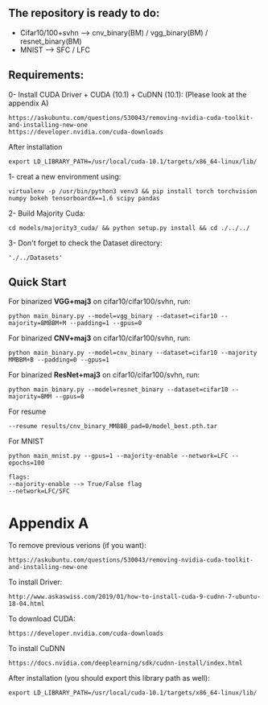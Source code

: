 ## The repository is ready to do:
* Cifar10/100+svhn --> cnv_binary(BM) / vgg_binary(BM) / resnet_binary(BM)
* MNIST --> SFC / LFC


## Requirements:
0- Install CUDA Driver + CUDA (10.1) + CuDNN (10.1): (Please look at the appendix A)

	https://askubuntu.com/questions/530043/removing-nvidia-cuda-toolkit-and-installing-new-one
	https://developer.nvidia.com/cuda-downloads

After installation

	export LD_LIBRARY_PATH=/usr/local/cuda-10.1/targets/x86_64-linux/lib/


1- creat a new environment using:
```
virtualenv -p /usr/bin/python3 venv3 && pip install torch torchvision numpy bokeh tensorboardX==1.6 scipy pandas
```
2- Build Majority Cuda:
```
cd models/majority3_cuda/ && python setup.py install && cd ./../../
```
3- Don't forget to check the Dataset directory:
```
'./../Datasets'
```

## Quick Start
For binarized **VGG+maj3** on cifar10/cifar100/svhn, run:

	python main_binary.py --model=vgg_binary --dataset=cifar10 --majority=BMBBM+M --padding=1 --gpus=0


For binarized **CNV+maj3** on cifar10/cifar100/svhn, run:

	python main_binary.py --model=cnv_binary --dataset=cifar10 --majority MMBBM+B --padding=0 --gpus=1


For binarized **ResNet+maj3** on cifar10/cifar100/svhn, run:

	python main_binary.py --model=resnet_binary --dataset=cifar10 --majority=BMM --gpus=0 



For resume

	--resume results/cnv_binary_MMBBB_pad=0/model_best.pth.tar 


For MNIST

	python main_mnist.py --gpus=1 --majority-enable --network=LFC --epochs=100
	
	flags:
	--majority-enable --> True/False flag
	--network=LFC/SFC



# Appendix A

To remove previous verions (if you want):

	https://askubuntu.com/questions/530043/removing-nvidia-cuda-toolkit-and-installing-new-one

To install Driver:

	http://www.askaswiss.com/2019/01/how-to-install-cuda-9-cudnn-7-ubuntu-18-04.html


To download CUDA:
	
	https://developer.nvidia.com/cuda-downloads

To install CuDNN

	https://docs.nvidia.com/deeplearning/sdk/cudnn-install/index.html

After installation (you should export this library path as well):

	export LD_LIBRARY_PATH=/usr/local/cuda-10.1/targets/x86_64-linux/lib/

